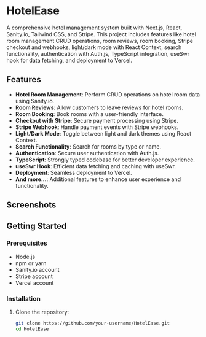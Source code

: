 # HotelEase

A comprehensive hotel management system built with Next.js, React, Sanity.io, Tailwind CSS, and Stripe. This project includes features like hotel room management CRUD operations, room reviews, room booking, Stripe checkout and webhooks, light/dark mode with React Context, search functionality, authentication with Auth.js, TypeScript integration, useSwr hook for data fetching, and deployment to Vercel.

## Features

- **Hotel Room Management**: Perform CRUD operations on hotel room data using Sanity.io.
- **Room Reviews**: Allow customers to leave reviews for hotel rooms.
- **Room Booking**: Book rooms with a user-friendly interface.
- **Checkout with Stripe**: Secure payment processing using Stripe.
- **Stripe Webhook**: Handle payment events with Stripe webhooks.
- **Light/Dark Mode**: Toggle between light and dark themes using React Context.
- **Search Functionality**: Search for rooms by type or name.
- **Authentication**: Secure user authentication with Auth.js.
- **TypeScript**: Strongly typed codebase for better developer experience.
- **useSwr Hook**: Efficient data fetching and caching with useSwr.
- **Deployment**: Seamless deployment to Vercel.
- **And more...**: Additional features to enhance user experience and functionality.

## Screenshots

<!-- Add screenshots here -->
<!-- ![Screenshot](url) -->

## Getting Started

### Prerequisites

- Node.js
- npm or yarn
- Sanity.io account
- Stripe account
- Vercel account

### Installation

1. Clone the repository:
   ```sh
   git clone https://github.com/your-username/HotelEase.git
   cd HotelEase
